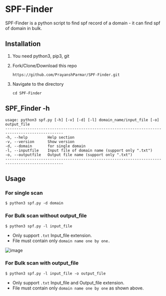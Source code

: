 # SPF-Finder
SPF-Finder is a python script to find spf record of a domain - it can find spf of domain in bulk.

## Installation

1. You need python3, pip3, git

2. Fork/Clone/Download this repo
   ```
   https://github.com/PrayanshParmar/SPF-Finder.git
   ```
 
3. Navigate to the directory
   ```
   cd SPF-Finder
   ```

## SPF_Finder -h
```
usage: python3 spf.py [-h] [-v] [-d] [-l] domain_name/input_file [-o] output_file
------------------------------------------------------------------------------------------------    
-h, --help         Help section
-v, --version      Show version
-d, --domain       for single domain
-l, --inputfile    Input file of domain name (support only ".txt")
-o, --outputfile   Output file name (support only ".txt")
------------------------------------------------------------------------------------------------

```

## Usage

### For single scan
`$ python3 spf.py -d domain`

### For Bulk scan without output_file
`$ python3 spf.py -l input_file`
- Only support `.txt` Input_file extension.
- File must contain only `domain name one by one.`

![image](https://user-images.githubusercontent.com/103236128/200896923-48c03dc6-098a-4a8a-af26-0b43aafc3ba1.png)

### For Bulk scan with output_file
`$ python3 spf.py -l input_file -o output_file`
- Only support `.txt` Input_file and Output_file extension.
- File must contain only `domain name one by one` as shown above.

























